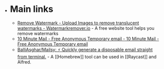 - # Main links
	- [Remove Watermark - Upload Images to remove translucent watermarks - Watermarkremover.io](https://www.watermarkremover.io/upload) - A free website tool helps you remove watermarks
	- [10 Minute Mail - Free Anonymous Temporary email - 10 Minute Mail - Free Anonymous Temporary email](https://10minutemail.com/)
	- [BalliAsghar/Mailsy: ⚡️ Quickly generate a disposable email straight from terminal.](https://github.com/BalliAsghar/Mailsy) - A [[Homebrew]] tool can be used in [[Raycast]] and Alfred.